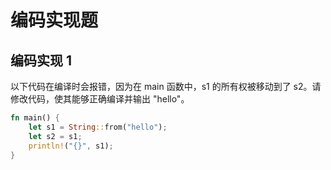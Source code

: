 # 编码实现题


## 编码实现 1

以下代码在编译时会报错，因为在 main 函数中，s1 的所有权被移动到了 s2。请修改代码，使其能够正确编译并输出 "hello"。

```rust
fn main() {
    let s1 = String::from("hello");
    let s2 = s1;
    println!("{}", s1);
}
```